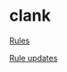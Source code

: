 # clank

[Rules](https://www.dropbox.com/scl/fi/hujq2lu8oa71filq1oh4u/clank.pdf?rlkey=g48kettaffwp6wv32wp95oldw&dl=0)

[Rule updates](https://d19y2ttatozxjp.cloudfront.net/assets/clank/Clank_FAQ.pdf)
